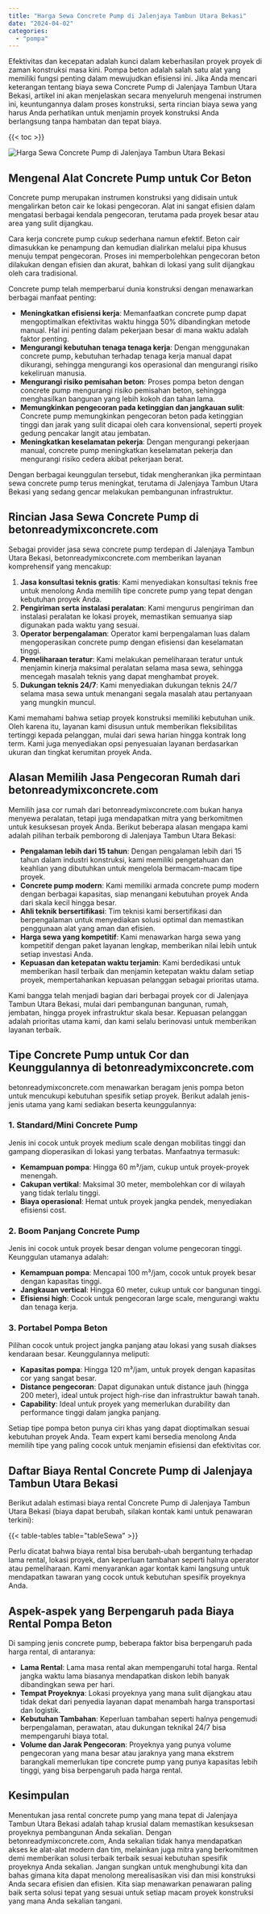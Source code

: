 ```yaml
---
title: "Harga Sewa Concrete Pump di Jalenjaya Tambun Utara Bekasi"
date: "2024-04-02"
categories: 
  - "pompa"
---
```


Efektivitas dan kecepatan adalah kunci dalam keberhasilan proyek proyek di zaman konstruksi masa kini. Pompa beton adalah salah satu alat yang memiliki fungsi penting dalam mewujudkan efisiensi ini. Jika Anda mencari keterangan tentang biaya sewa Concrete Pump di Jalenjaya Tambun Utara Bekasi, artikel ini akan menjelaskan secara menyeluruh mengenai instrumen ini, keuntungannya dalam proses konstruksi, serta rincian biaya sewa yang harus Anda perhatikan untuk menjamin proyek konstruksi Anda berlangsung tanpa hambatan dan tepat biaya.

{{< toc >}}

![Harga Sewa Concrete Pump di Jalenjaya Tambun Utara Bekasi](https://betoncor8.github.io/pump/concrete-pump%20(3).png)

## Mengenal Alat Concrete Pump untuk Cor Beton

Concrete pump merupakan instrumen konstruksi yang didisain untuk mengalirkan beton cair ke lokasi pengecoran. Alat ini sangat efisien dalam mengatasi berbagai kendala pengecoran, terutama pada proyek besar atau area yang sulit dijangkau.

Cara kerja concrete pump cukup sederhana namun efektif. Beton cair dimasukkan ke penampung dan kemudian dialirkan melalui pipa khusus menuju tempat pengecoran. Proses ini memperbolehkan pengecoran beton dilakukan dengan efisien dan akurat, bahkan di lokasi yang sulit dijangkau oleh cara tradisional.

Concrete pump telah memperbarui dunia konstruksi dengan menawarkan berbagai manfaat penting:

- **Meningkatkan efisiensi kerja**: Memanfaatkan concrete pump dapat mengoptimalkan efektivitas waktu hingga 50% dibandingkan metode manual. Hal ini penting dalam pekerjaan besar di mana waktu adalah faktor penting.
- **Mengurangi kebutuhan tenaga tenaga kerja**: Dengan menggunakan concrete pump, kebutuhan terhadap tenaga kerja manual dapat dikurangi, sehingga mengurangi kos operasional dan mengurangi risiko kekeliruan manusia.
- **Mengurangi risiko pemisahan beton**: Proses pompa beton dengan concrete pump mengurangi risiko pemisahan beton, sehingga menghasilkan bangunan yang lebih kokoh dan tahan lama.
- **Memungkinkan pengecoran pada ketinggian dan jangkauan sulit**: Concrete pump memungkinkan pengecoran beton pada ketinggian tinggi dan jarak yang sulit dicapai oleh cara konvensional, seperti proyek gedung pencakar langit atau jembatan.
- **Meningkatkan keselamatan pekerja**: Dengan mengurangi pekerjaan manual, concrete pump meningkatkan keselamatan pekerja dan mengurangi risiko cedera akibat pekerjaan berat.

Dengan berbagai keunggulan tersebut, tidak mengherankan jika permintaan sewa concrete pump terus meningkat, terutama di Jalenjaya Tambun Utara Bekasi yang sedang gencar melakukan pembangunan infrastruktur.

## Rincian Jasa Sewa Concrete Pump di betonreadymixconcrete.com

Sebagai provider jasa sewa concrete pump terdepan di Jalenjaya Tambun Utara Bekasi, betonreadymixconcrete.com memberikan layanan komprehensif yang mencakup:

1. **Jasa konsultasi teknis gratis**: Kami menyediakan konsultasi teknis free untuk menolong Anda memilih tipe concrete pump yang tepat dengan kebutuhan proyek Anda.
2. **Pengiriman serta instalasi peralatan**: Kami mengurus pengiriman dan instalasi peralatan ke lokasi proyek, memastikan semuanya siap digunakan pada waktu yang sesuai.
3. **Operator berpengalaman**: Operator kami berpengalaman luas dalam mengoperasikan concrete pump dengan efisiensi dan keselamatan tinggi.
4. **Pemeliharaan teratur**: Kami melakukan pemeliharaan teratur untuk menjamin kinerja maksimal peralatan selama masa sewa, sehingga mencegah masalah teknis yang dapat menghambat proyek.
5. **Dukungan teknis 24/7**: Kami menyediakan dukungan teknis 24/7 selama masa sewa untuk menangani segala masalah atau pertanyaan yang mungkin muncul.

Kami memahami bahwa setiap proyek konstruksi memiliki kebutuhan unik. Oleh karena itu, layanan kami disusun untuk memberikan fleksibilitas tertinggi kepada pelanggan, mulai dari sewa harian hingga kontrak long term. Kami juga menyediakan opsi penyesuaian layanan berdasarkan ukuran dan tingkat kerumitan proyek Anda.

## Alasan Memilih Jasa Pengecoran Rumah dari betonreadymixconcrete.com

Memilih jasa cor rumah dari betonreadymixconcrete.com bukan hanya menyewa peralatan, tetapi juga mendapatkan mitra yang berkomitmen untuk kesuksesan proyek Anda. Berikut beberapa alasan mengapa kami adalah pilihan terbaik pemborong di Jalenjaya Tambun Utara Bekasi:

- **Pengalaman lebih dari 15 tahun**: Dengan pengalaman lebih dari 15 tahun dalam industri konstruksi, kami memiliki pengetahuan dan keahlian yang dibutuhkan untuk mengelola bermacam-macam tipe proyek.
- **Concrete pump modern**: Kami memiliki armada concrete pump modern dengan berbagai kapasitas, siap menangani kebutuhan proyek Anda dari skala kecil hingga besar.
- **Ahli teknik bersertifikasi**: Tim teknisi kami bersertifikasi dan berpengalaman untuk menyediakan solusi optimal dan memastikan penggunaan alat yang aman dan efisien.
- **Harga sewa yang kompetitif**: Kami menawarkan harga sewa yang kompetitif dengan paket layanan lengkap, memberikan nilai lebih untuk setiap investasi Anda.
- **Kepuasan dan ketepatan waktu terjamin**: Kami berdedikasi untuk memberikan hasil terbaik dan menjamin ketepatan waktu dalam setiap proyek, mempertahankan kepuasan pelanggan sebagai prioritas utama.

Kami bangga telah menjadi bagian dari berbagai proyek cor di Jalenjaya Tambun Utara Bekasi, mulai dari pembangunan bangunan, rumah, jembatan, hingga proyek infrastruktur skala besar. Kepuasan pelanggan adalah prioritas utama kami, dan kami selalu berinovasi untuk memberikan layanan terbaik.

## Tipe Concrete Pump untuk Cor dan Keunggulannya di betonreadymixconcrete.com

betonreadymixconcrete.com menawarkan beragam jenis pompa beton untuk mencukupi kebutuhan spesifik setiap proyek. Berikut adalah jenis-jenis utama yang kami sediakan beserta keunggulannya:

### 1\. Standard/Mini Concrete Pump

Jenis ini cocok untuk proyek medium scale dengan mobilitas tinggi dan gampang dioperasikan di lokasi yang terbatas. Manfaatnya termasuk:

- **Kemampuan pompa**: Hingga 60 m³/jam, cukup untuk proyek-proyek menengah.
- **Cakupan vertikal**: Maksimal 30 meter, membolehkan cor di wilayah yang tidak terlalu tinggi.
- **Biaya operasional**: Hemat untuk proyek jangka pendek, menyediakan efisiensi cost.

### 2\. Boom Panjang Concrete Pump

Jenis ini cocok untuk proyek besar dengan volume pengecoran tinggi. Keunggulan utamanya adalah:

- **Kemampuan pompa**: Mencapai 100 m³/jam, cocok untuk proyek besar dengan kapasitas tinggi.
- **Jangkauan vertical**: Hingga 60 meter, cukup untuk cor bangunan tinggi.
- **Efisiensi high**: Cocok untuk pengecoran large scale, mengurangi waktu dan tenaga kerja.

### 3\. Portabel Pompa Beton

Pilihan cocok untuk project jangka panjang atau lokasi yang susah diakses kendaraan besar. Keunggulannya meliputi:

- **Kapasitas pompa**: Hingga 120 m³/jam, untuk proyek dengan kapasitas cor yang sangat besar.
- **Distance pengecoran**: Dapat digunakan untuk distance jauh (hingga 200 meter), ideal untuk project high-rise dan infrastruktur bawah tanah.
- **Capability**: Ideal untuk proyek yang memerlukan durability dan performance tinggi dalam jangka panjang.

Setiap tipe pompa beton punya ciri khas yang dapat dioptimalkan sesuai kebutuhan proyek Anda. Team expert kami bersedia menolong Anda memilih tipe yang paling cocok untuk menjamin efisiensi dan efektivitas cor.

## Daftar Biaya Rental Concrete Pump di Jalenjaya Tambun Utara Bekasi

Berikut adalah estimasi biaya rental Concrete Pump di Jalenjaya Tambun Utara Bekasi (biaya dapat berubah, silakan kontak kami untuk penawaran terkini):

{{< table-tables table="tableSewa" >}}

Perlu dicatat bahwa biaya rental bisa berubah-ubah bergantung terhadap lama rental, lokasi proyek, dan keperluan tambahan seperti halnya operator atau pemeliharaan. Kami menyarankan agar kontak kami langsung untuk mendapatkan tawaran yang cocok untuk kebutuhan spesifik proyeknya Anda.

## Aspek-aspek yang Berpengaruh pada Biaya Rental Pompa Beton

Di samping jenis concrete pump, beberapa faktor bisa berpengaruh pada harga rental, di antaranya:

- **Lama Rental**: Lama masa rental akan mempengaruhi total harga. Rental jangka waktu lama biasanya mendapatkan diskon lebih banyak dibandingkan sewa per hari.
- **Tempat Proyeknya**: Lokasi proyeknya yang mana sulit dijangkau atau tidak dekat dari penyedia layanan dapat menambah harga transportasi dan logistik.
- **Kebutuhan Tambahan**: Keperluan tambahan seperti halnya pengemudi berpengalaman, perawatan, atau dukungan teknikal 24/7 bisa mempengaruhi biaya total.
- **Volume dan Jarak Pengecoran**: Proyeknya yang punya volume pengecoran yang mana besar atau jaraknya yang mana ekstrem barangkali memerlukan tipe concrete pump yang punya kapasitas lebih tinggi, yang bisa berpengaruh pada harga rental.

## Kesimpulan

Menentukan jasa rental concrete pump yang mana tepat di Jalenjaya Tambun Utara Bekasi adalah tahap krusial dalam memastikan kesuksesan proyeknya pembangunan Anda sekalian. Dengan betonreadymixconcrete.com, Anda sekalian tidak hanya mendapatkan akses ke alat-alat modern dan tim, melainkan juga mitra yang berkomitmen demi memberikan solusi terbaik terbaik sesuai kebutuhan spesifik proyeknya Anda sekalian. Jangan sungkan untuk menghubungi kita dan bahas gimana kita dapat menolong merealisasikan visi dan misi konstruksi Anda secara efisien dan efisien. Kita siap menawarkan penawaran paling baik serta solusi tepat yang sesuai untuk setiap macam proyek konstruksi yang mana Anda sekalian tangani.
